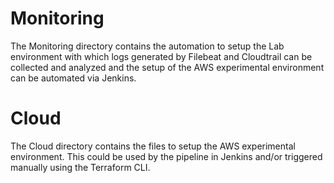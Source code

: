 # Monitoring
The Monitoring directory contains the automation to setup the Lab environment with which logs generated by Filebeat and Cloudtrail can be collected and analyzed and the setup of the AWS experimental environment can be automated via Jenkins.

# Cloud
The Cloud directory contains the files to setup the AWS experimental environment. This could be used by the pipeline in Jenkins and/or triggered manually using the Terraform CLI.

